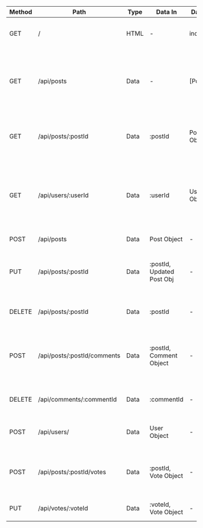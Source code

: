 | Method | Path | Type | Data In | Data Out   | Description                            |
|--------|------|------|---------|------------|----------------------------------------|
| GET    | /    | HTML | -       | index.html | Returns index.html for display to page |
| GET    | /api/posts | Data  | -   | [Posts] | Returns json containing several posts for display on the front page with comments joined |
| GET    | /api/posts/:postId | Data | :postId | Post Object | Returns json containing a post, joined with its associated comments |
| GET    | /api/users/:userId    | Data  | :userId  | User Object | Returns the user's data to the page (Posts, Username, potentially up/downvoted posts, posted comments) |
| POST   | /api/posts | Data  | Post Object  | -    | Sends a new post to the DB |
| PUT    | /api/posts/:postId | Data | :postId, Updated Post Obj | - | Sends an updated post to replace the one in the DB with the given id |
| DELETE | /api/posts/:postId | Data | :postId | - | Deletes the post in the DB with the given id. |
| POST   | /api/posts/:postId/comments  | Data | :postId, Comment Object | - | Sends a comment to the DB which is associated with the post with the given id |
| DELETE | /api/comments/:commentId | Data | :commentId | - | Deletes the comment in the DB with the given id |
| POST   | /api/users/  | Data | User Object | - | Creates a new user account & sends it to the DB |
| POST   | /api/posts/:postId/votes | Data  | :postId, Vote Object | - | Adds a new vote to the DB, associated with its post and its user. |
| PUT | /api/votes/:voteId | Data | :voteId, Vote Object | - | Changes a vote in the DB. |
